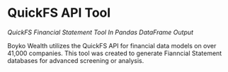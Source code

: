 # QuickFS API Tool
_QuickFS Financial Statement Tool In Pandas DataFrame Output_

Boyko Wealth utilizes the QuickFS API for financial data models on over 41,000 companies. This tool was created to generate Fianncial Statement databases for advanced screening or analysis.
